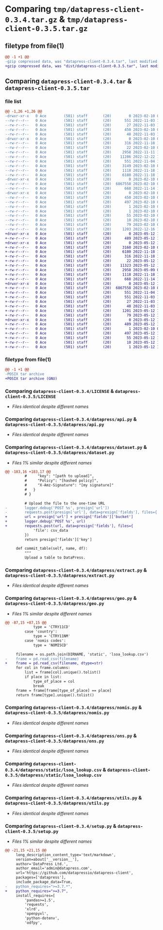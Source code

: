 # Comparing `tmp/datapress-client-0.3.4.tar.gz` & `tmp/datapress-client-0.3.5.tar.gz`

## filetype from file(1)

```diff
@@ -1 +1 @@
-gzip compressed data, was "datapress-client-0.3.4.tar", last modified: Fri Feb 10 08:47:58 2023, max compression
+gzip compressed data, was "dist/datapress-client-0.3.5.tar", last modified: Fri May 12 15:15:29 2023, max compression
```

## Comparing `datapress-client-0.3.4.tar` & `datapress-client-0.3.5.tar`

### file list

```diff
@@ -1,26 +1,26 @@
-drwxr-xr-x   0 Ace        (501) staff       (20)        0 2023-02-10 08:47:58.555457 datapress-client-0.3.4/
--rw-r--r--   0 Ace        (501) staff       (20)      551 2022-11-03 10:54:22.000000 datapress-client-0.3.4/LICENSE
--rw-r--r--   0 Ace        (501) staff       (20)       27 2022-11-03 10:54:22.000000 datapress-client-0.3.4/MANIFEST.in
--rw-r--r--   0 Ace        (501) staff       (20)      450 2023-02-10 08:47:58.555569 datapress-client-0.3.4/PKG-INFO
--rw-r--r--   0 Ace        (501) staff       (20)       48 2022-11-03 10:54:22.000000 datapress-client-0.3.4/README.md
-drwxr-xr-x   0 Ace        (501) staff       (20)        0 2023-02-10 08:47:58.547991 datapress-client-0.3.4/datapress/
--rw-r--r--   0 Ace        (501) staff       (20)      316 2022-11-18 14:01:50.000000 datapress-client-0.3.4/datapress/__init__.py
--rw-r--r--   0 Ace        (501) staff       (20)       22 2023-02-10 08:46:52.000000 datapress-client-0.3.4/datapress/__version__.py
--rw-r--r--   0 Ace        (501) staff       (20)     2958 2022-11-11 15:15:30.000000 datapress-client-0.3.4/datapress/api.py
--rw-r--r--   0 Ace        (501) staff       (20)    11286 2022-12-22 18:21:14.000000 datapress-client-0.3.4/datapress/dataset.py
--rw-r--r--   0 Ace        (501) staff       (20)      551 2022-11-04 13:49:03.000000 datapress-client-0.3.4/datapress/extract.py
--rw-r--r--   0 Ace        (501) staff       (20)     3149 2023-02-10 08:45:38.000000 datapress-client-0.3.4/datapress/geo.py
--rw-r--r--   0 Ace        (501) staff       (20)     1118 2022-11-18 14:01:50.000000 datapress-client-0.3.4/datapress/nomis.py
--rw-r--r--   0 Ace        (501) staff       (20)     6180 2022-11-18 14:01:50.000000 datapress-client-0.3.4/datapress/ons.py
-drwxr-xr-x   0 Ace        (501) staff       (20)        0 2023-02-10 08:47:58.548431 datapress-client-0.3.4/datapress/static/
--rw-r--r--   0 Ace        (501) staff       (20)  6867558 2023-02-10 08:44:33.000000 datapress-client-0.3.4/datapress/static/lsoa_lookup.csv
--rw-r--r--   0 Ace        (501) staff       (20)      668 2022-11-14 11:26:46.000000 datapress-client-0.3.4/datapress/utils.py
-drwxr-xr-x   0 Ace        (501) staff       (20)        0 2023-02-10 08:47:58.555302 datapress-client-0.3.4/datapress_client.egg-info/
--rw-r--r--   0 Ace        (501) staff       (20)      450 2023-02-10 08:47:58.000000 datapress-client-0.3.4/datapress_client.egg-info/PKG-INFO
--rw-r--r--   0 Ace        (501) staff       (20)      497 2023-02-10 08:47:58.000000 datapress-client-0.3.4/datapress_client.egg-info/SOURCES.txt
--rw-r--r--   0 Ace        (501) staff       (20)        1 2023-02-10 08:47:58.000000 datapress-client-0.3.4/datapress_client.egg-info/dependency_links.txt
--rw-r--r--   0 Ace        (501) staff       (20)        1 2023-02-10 08:47:58.000000 datapress-client-0.3.4/datapress_client.egg-info/not-zip-safe
--rw-r--r--   0 Ace        (501) staff       (20)       55 2023-02-10 08:47:58.000000 datapress-client-0.3.4/datapress_client.egg-info/requires.txt
--rw-r--r--   0 Ace        (501) staff       (20)       10 2023-02-10 08:47:58.000000 datapress-client-0.3.4/datapress_client.egg-info/top_level.txt
--rw-r--r--   0 Ace        (501) staff       (20)       79 2023-02-10 08:47:58.555886 datapress-client-0.3.4/setup.cfg
--rw-r--r--   0 Ace        (501) staff       (20)     1203 2022-12-16 19:01:36.000000 datapress-client-0.3.4/setup.py
+drwxr-xr-x   0 Ace        (501) staff       (20)        0 2023-05-12 15:15:29.000000 datapress-client-0.3.5/
+-rw-r--r--   0 Ace        (501) staff       (20)      489 2023-05-12 15:15:29.000000 datapress-client-0.3.5/PKG-INFO
+drwxr-xr-x   0 Ace        (501) staff       (20)        0 2023-05-12 15:15:29.000000 datapress-client-0.3.5/datapress/
+-rw-r--r--   0 Ace        (501) staff       (20)     3160 2023-02-10 09:05:07.000000 datapress-client-0.3.5/datapress/geo.py
+-rw-r--r--   0 Ace        (501) staff       (20)     6180 2022-11-18 14:01:50.000000 datapress-client-0.3.5/datapress/ons.py
+-rw-r--r--   0 Ace        (501) staff       (20)      316 2022-11-18 14:01:50.000000 datapress-client-0.3.5/datapress/__init__.py
+-rw-r--r--   0 Ace        (501) staff       (20)       22 2023-05-12 15:06:58.000000 datapress-client-0.3.5/datapress/__version__.py
+-rw-r--r--   0 Ace        (501) staff       (20)    11323 2023-05-12 15:06:08.000000 datapress-client-0.3.5/datapress/dataset.py
+-rw-r--r--   0 Ace        (501) staff       (20)     2958 2023-05-09 09:37:58.000000 datapress-client-0.3.5/datapress/api.py
+-rw-r--r--   0 Ace        (501) staff       (20)     1118 2022-11-18 14:01:50.000000 datapress-client-0.3.5/datapress/nomis.py
+-rw-r--r--   0 Ace        (501) staff       (20)      668 2022-11-14 11:26:46.000000 datapress-client-0.3.5/datapress/utils.py
+drwxr-xr-x   0 Ace        (501) staff       (20)        0 2023-05-12 15:15:29.000000 datapress-client-0.3.5/datapress/static/
+-rw-r--r--   0 Ace        (501) staff       (20)  6867558 2023-02-10 08:44:33.000000 datapress-client-0.3.5/datapress/static/lsoa_lookup.csv
+-rw-r--r--   0 Ace        (501) staff       (20)      551 2022-11-04 13:49:03.000000 datapress-client-0.3.5/datapress/extract.py
+-rw-r--r--   0 Ace        (501) staff       (20)      551 2022-11-03 10:54:22.000000 datapress-client-0.3.5/LICENSE
+-rw-r--r--   0 Ace        (501) staff       (20)       27 2022-11-03 10:54:22.000000 datapress-client-0.3.5/MANIFEST.in
+-rw-r--r--   0 Ace        (501) staff       (20)       48 2022-11-03 10:54:22.000000 datapress-client-0.3.5/README.md
+-rw-r--r--   0 Ace        (501) staff       (20)     1201 2023-05-12 15:15:21.000000 datapress-client-0.3.5/setup.py
+-rw-r--r--   0 Ace        (501) staff       (20)       79 2023-05-12 15:15:29.000000 datapress-client-0.3.5/setup.cfg
+drwxr-xr-x   0 Ace        (501) staff       (20)        0 2023-05-12 15:15:29.000000 datapress-client-0.3.5/datapress_client.egg-info/
+-rw-r--r--   0 Ace        (501) staff       (20)      489 2023-05-12 15:15:29.000000 datapress-client-0.3.5/datapress_client.egg-info/PKG-INFO
+-rw-r--r--   0 Ace        (501) staff       (20)        1 2023-02-10 08:47:58.000000 datapress-client-0.3.5/datapress_client.egg-info/not-zip-safe
+-rw-r--r--   0 Ace        (501) staff       (20)      497 2023-05-12 15:15:29.000000 datapress-client-0.3.5/datapress_client.egg-info/SOURCES.txt
+-rw-r--r--   0 Ace        (501) staff       (20)       55 2023-05-12 15:15:29.000000 datapress-client-0.3.5/datapress_client.egg-info/requires.txt
+-rw-r--r--   0 Ace        (501) staff       (20)       10 2023-05-12 15:15:29.000000 datapress-client-0.3.5/datapress_client.egg-info/top_level.txt
+-rw-r--r--   0 Ace        (501) staff       (20)        1 2023-05-12 15:15:29.000000 datapress-client-0.3.5/datapress_client.egg-info/dependency_links.txt
```

### filetype from file(1)

```diff
@@ -1 +1 @@
-POSIX tar archive
+POSIX tar archive (GNU)
```

### Comparing `datapress-client-0.3.4/LICENSE` & `datapress-client-0.3.5/LICENSE`

 * *Files identical despite different names*

### Comparing `datapress-client-0.3.4/datapress/api.py` & `datapress-client-0.3.5/datapress/api.py`

 * *Files identical despite different names*

### Comparing `datapress-client-0.3.4/datapress/dataset.py` & `datapress-client-0.3.5/datapress/dataset.py`

 * *Files 1% similar despite different names*

```diff
@@ -183,16 +183,17 @@
         #     "key": "[path to upload]",
         #     "Policy": "[hashed policy]",
         #     "X-Amz-Signature": "[my signature]"
         #   }
         # }
 
         # Upload the file to the one-time URL
-        logger.debug('POST %s', presign['url'])
-        requests.post(presign['url'], data=presign['fields'], files={
+        url = presign['url'] + presign['fields']['bucket']
+        logger.debug('POST %s', url)
+        requests.post(url, data=presign['fields'], files={
             'file': csv_data
         })
         return presign['fields']['key']
 
     def commit_table(self, name, df):
         """
         Upload a table to DataPress.
```

### Comparing `datapress-client-0.3.4/datapress/extract.py` & `datapress-client-0.3.5/datapress/extract.py`

 * *Files identical despite different names*

### Comparing `datapress-client-0.3.4/datapress/geo.py` & `datapress-client-0.3.5/datapress/geo.py`

 * *Files 1% similar despite different names*

```diff
@@ -87,15 +87,15 @@
             type = 'CTRY11CD'
         case 'country':
             type = 'CTRY11NM'
         case 'nomis codes':
             type = 'NOMISCD'
 
     filename = os.path.join(DIRNAME, 'static', 'lsoa_lookup.csv')
-    frame = pd.read_csv(filename)
+    frame = pd.read_csv(filename, dtype=str)
     for col in frame.columns:
         list = frame[col].unique().tolist()
         if place in list:
             type_of_place = col
             break
     frame = frame[frame[type_of_place] == place]
     return frame[type].unique().tolist()
```

### Comparing `datapress-client-0.3.4/datapress/nomis.py` & `datapress-client-0.3.5/datapress/nomis.py`

 * *Files identical despite different names*

### Comparing `datapress-client-0.3.4/datapress/ons.py` & `datapress-client-0.3.5/datapress/ons.py`

 * *Files identical despite different names*

### Comparing `datapress-client-0.3.4/datapress/static/lsoa_lookup.csv` & `datapress-client-0.3.5/datapress/static/lsoa_lookup.csv`

 * *Files identical despite different names*

### Comparing `datapress-client-0.3.4/datapress/utils.py` & `datapress-client-0.3.5/datapress/utils.py`

 * *Files identical despite different names*

### Comparing `datapress-client-0.3.4/setup.py` & `datapress-client-0.3.5/setup.py`

 * *Files 1% similar despite different names*

```diff
@@ -21,15 +21,15 @@
     long_description_content_type='text/markdown',
     version=about['__version__'],
     author='DataPress Ltd.',
     author_email='admin@datapress.com',
     url='https://github.com/datapressio/datapress-client',
     packages=['datapress'],
     include_package_data=True,
-    python_requires=">=3.7.*",
+    python_requires=">=3.7",
     install_requires=[
         'pandas>=1.5',
         'requests',
         'xlrd',
         'openpyxl',
         'python-dotenv',
         'odfpy',
```

